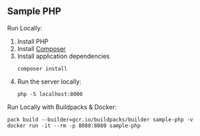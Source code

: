 Sample PHP
-----------

Run Locally:
1. Install PHP
1. Install [Composer](https://getcomposer.org/download/)
1. Install application dependencies
    ```
    composer install
    ```
1. Run the server locally:
    ```
    php -S localhost:8000
    ```

Run Locally with Buildpacks & Docker:
```
pack build --builder=gcr.io/buildpacks/builder sample-php -v
docker run -it --rm -p 8080:8080 sample-php
```